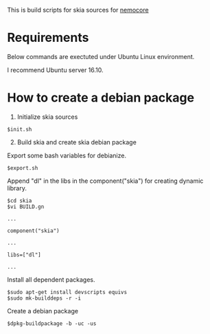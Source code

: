 This is build scripts for skia sources for [nemocore](https://github.com/nemoux/nemocore) 

# Requirements
Below commands are exectuted under Ubuntu Linux environment.

I recommend Ubuntu server 16.10.

# How to create a debian package

1. Initialize skia sources

```
$init.sh
```

2. Build skia and create skia debian package

Export some bash variables for debianize.
```
$export.sh
```

Append "dl" in the libs in the component("skia") for creating dynamic library.
```
$cd skia
$vi BUILD.gn

...

component("skia")

...

libs=["dl"]

...

```

Install all dependent packages.
```
$sudo apt-get install devscripts equivs
$sudo mk-builddeps -r -i
```

Create a debian package
```
$dpkg-buildpackage -b -uc -us
```
